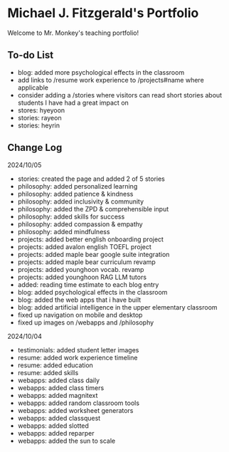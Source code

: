 # Michael J. Fitzgerald's Portfolio

Welcome to Mr. Monkey's teaching portfolio!

## To-do List

-   blog: added more psychological effects in the classroom
-   add links to /resume work experience to /projects#name where applicable
-   consider adding a /stories where visitors can read short stories about students I have had a great impact on
-   stores: hyeyoon
-   stories: rayeon
-   stories: heyrin

## Change Log

2024/10/05

-   stories: created the page and added 2 of 5 stories
-   philosophy: added personalized learning
-   philosophy: added patience & kindness
-   philosophy: added inclusivity & community
-   philosophy: added the ZPD & comprehensible input
-   philosophy: added skills for success
-   philosophy: added compassion & empathy
-   philosophy: added mindfulness
-   projects: added better english onboarding project
-   projects: added avalon english TOEFL project
-   projects: added maple bear google suite integration
-   projects: added maple bear curriculum revamp
-   projects: added younghoon vocab. revamp
-   projects: added younghoon RAG LLM tutors
-   added: reading time estimate to each blog entry
-   blog: added psychological effects in the classroom
-   blog: added the web apps that i have built
-   blog: added artificial intelligence in the upper elementary classroom
-   fixed up navigation on mobile and desktop
-   fixed up images on /webapps and /philosophy

2024/10/04

-   testimonials: added student letter images
-   resume: added work experience timeline
-   resume: added education
-   resume: added skills
-   webapps: added class daily
-   webapps: added class timers
-   webapps: added magnitext
-   webapps: added random classroom tools
-   webapps: added worksheet generators
-   webapps: added classquest
-   webapps: added slotted
-   webapps: added reparper
-   webapps: added the sun to scale
